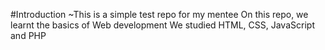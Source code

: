 #Introduction
~This is a simple test repo for my mentee
On this repo, we learnt the basics of Web development
We studied HTML, CSS, JavaScript and PHP
